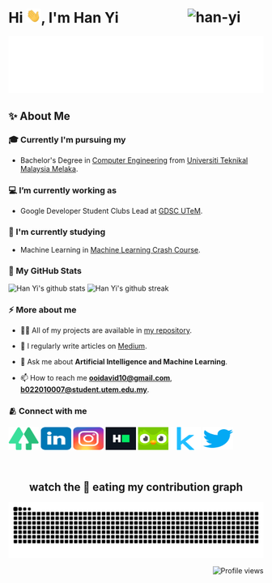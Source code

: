 <h1> Hi <img src="https://github.com/hanyi00i/profile-icon/blob/master/Hi.gif" width="29">, I'm Han Yi <img align="right" width="150" alt="han-yi" src="https://count.getloli.com/get/@:hanyi00i?theme=rule34"> </h1>

<div align="center">
  <img src="https://github.com/hanyi00i/bin/blob/master/metrics.plugin.achievements.compact.svg" />
</div>

<h2 align='left'> ✨ About Me </h2>

<h3 align='left'> 🎓 Currently I'm pursuing my </h3>
<p align="left">

* Bachelor's Degree in [Computer Engineering](https://ftkek.utem.edu.my/index.php/undergraduate-programmes/undergraduate-programmes/bachelor-of-computer-engineering-with-honours) from [Universiti Teknikal Malaysia Melaka](https://www.utem.edu.my/).
</p>

<h3 align='left'> 💻 I’m currently working as </h3>
<p align="left">

* Google Developer Student Clubs Lead at [GDSC UTeM](https://gdsc.community.dev/technical-university-of-malaysia-malacca/).
</p>

<h3 align='left'> 🌱 I'm currently studying  </h3>
<p align="left">

* Machine Learning in [Machine Learning Crash Course](https://developers.google.com/machine-learning/crash-course).
</p>

<h3 align='left'> 🚀 My GitHub Stats  </h3>
<p align="left">

![Han Yi's github stats](https://github-readme-stats-eight-theta.vercel.app/api?username=hanyi00i&show_icons=true&locale=en)
![Han Yi's github streak](http://github-readme-streak-stats.herokuapp.com?user=hanyi00i&date_format=M%20j%5B%2C%20Y%5D&border=2558FF&stroke=0C1BFF&fire=656FDD&ring=52BEDD&currStreakLabel=6B54DD&sideLabels=1321DD)
</p>

<h3 align='left'> ⚡ More about me  </h3>
<p align="left">

* 👨‍💻 All of my projects are available in [my repository](https://github.com/hanyi00i?tab=repositories).

* 📝 I regularly write articles on [Medium](https://medium.com/@hanyi00i).

* 💬 Ask me about **Artificial Intelligence and Machine Learning**.

* 📫 How to reach me **ooidavid10@gmail.com**, **b022010007@student.utem.edu.my**.
</p>

<h3 align="left">🫂 Connect with me  </h3>
<p align="left">
<a href="https://linktr.ee/hanyi00i" target="blank"><img align="center" src="https://github.com/hanyi00i/profile-icon/blob/master/linktree-2.svg" alt="han-yi" height="45" width="60" /></a>
<a href="https://www.linkedin.com/in/ooihanyi" target="blank"><img align="center" src="https://github.com/hanyi00i/profile-icon/blob/master/Linkedin.svg" alt="han-yi" height="45" width="60" /></a> 
<a href="https://www.instagram.com/hanyi00i" target="blank"><img align="center" src="https://github.com/hanyi00i/profile-icon/blob/master/Instagram.svg" alt="han-yi" height="45" width="60" /></a>
<a href="https://www.hackerrank.com/hanyi00i" target="blank"><img align="center" src="https://github.com/hanyi00i/profile-icon/blob/master/HackerRank.svg" alt="han-yi" height="45" width="60" /></a>
<a href="https://www.duolingo.com/profile/hanyi00i" target="blank"><img align="center" src="https://github.com/hanyi00i/profile-icon/blob/master/duolingo_pic.svg" alt="han-yi" height="45" width="60" /></a>
<a href="https://www.kaggle.com/ooihanyi" target="blank"><img align="center" src="https://github.com/hanyi00i/profile-icon/blob/master/kaggle.svg" alt="han-yi" height="45" width="60" /></a>
<a href="https://twitter.com/hanyi00i" target="blank"><img align="center" src="https://github.com/hanyi00i/profile-icon/blob/master/Twitter.svg" alt="han-yi" height="45" width="60" /></a>
</p></br>

<h2 align="center">watch the 🐍 eating my contribution graph</h2>
<div align="center">
  
![snake gif](https://github.com/hanyi00i/bin/blob/output/github-contribution-grid-snake.svg)
</div>

<div align="right">

![Profile views](https://komarev.com/ghpvc/?username=hanyi00i&style=for-the-badge&color=blue&label=PROFILE+VIEWS+FOR+HAN+YI)
</div>
